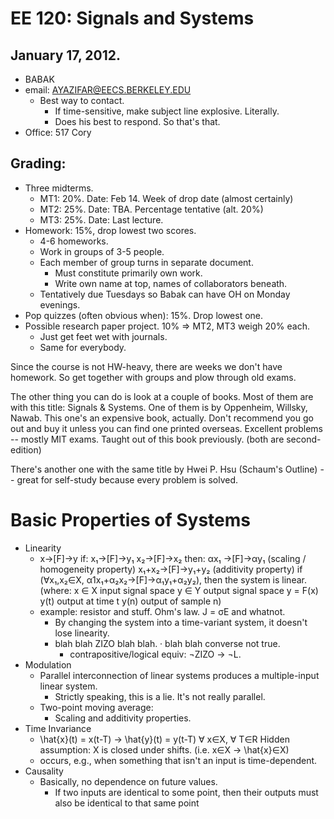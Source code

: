EE 120: Signals and Systems
===========================
January 17, 2012.
-----------------
* BABAK
* email: AYAZIFAR@EECS.BERKELEY.EDU
  + Best way to contact.
	- If time-sensitive, make subject line explosive. Literally.
	- Does his best to respond. So that's that.
* Office: 517 Cory

Grading:
-------
* Three midterms.
  + MT1: 20%. Date: Feb 14. Week of drop date (almost certainly)
  + MT2: 25%. Date: TBA. Percentage tentative (alt. 20%)
  + MT3: 25%. Date: Last lecture.
* Homework: 15%, drop lowest two scores.
  + 4-6 homeworks.
  + Work in groups of 3-5 people.
  + Each member of group turns in separate document.
	- Must constitute primarily own work.
	- Write own name at top, names of collaborators beneath.
  + Tentatively due Tuesdays so Babak can have OH on Monday evenings.
* Pop quizzes (often obvious when): 15%. Drop lowest one.
* Possible research paper project. 10% => MT2, MT3 weigh 20% each.
  + Just get feet wet with journals.
  + Same for everybody.

Since the course is not HW-heavy, there are weeks we don't have
homework. So get together with groups and plow through old exams.

The other thing you can do is look at a couple of books. Most of them
are with this title: Signals & Systems. One of them is by Oppenheim,
Willsky, Nawab. This one's an expensive book, actually. Don't
recommend you go out and buy it unless you can find one printed
overseas. Excellent problems -- mostly MIT exams. Taught out of this
book previously. (both are second-edition)

There's another one with the same title by Hwei P. Hsu (Schaum's
Outline) -- great for self-study because every problem is solved.

Basic Properties of Systems
===========================
* Linearity
  + x→[F]→y
    if: 
      x₁→[F]→y₁
      x₂→[F]→x₂
    then:
       αx₁ →[F]→αy₁   (scaling / homogeneity property)
	  x₁+x₂→[F]→y₁+y₂ (additivity property)
    if (∀x₁,x₂∈X, α1x₁+α₂x₂→[F]→α₁y₁+α₂y₂), then the system is linear.
    (where:
      x ∈ X    input signal space
      y ∈ Y    output signal space
      y = F(x)
      y(t)     output at time t
      y(n)     output of sample n)
  + example: resistor and stuff. Ohm's law. J = σE and whatnot.
	- By changing the system into a time-variant system, it doesn't
      lose linearity.
	- blah blah ZIZO blah blah.
	  · blah blah converse not true.
	  - contrapositive/logical equiv: ¬ZIZO → ¬L.
* Modulation
  + Parallel interconnection of linear systems produces a
    multiple-input linear system.
	- Strictly speaking, this is a lie. It's not really parallel.
  + Two-point moving average:
	- Scaling and additivity properties.
* Time Invariance
  + \hat{x}(t) = x(t-T) → \hat{y}(t) = y(t-T)
    ∀ x∈X, ∀ T∈R
	Hidden assumption: X is closed under shifts. (i.e. x∈X → \hat{x}∈X)
  + occurs, e.g., when something that isn't an input is time-dependent.
* Causality
  + Basically, no dependence on future values.
    - If two inputs are identical to some point, then their outputs
      must also be identical to that same point
